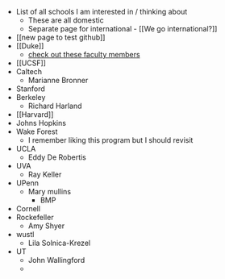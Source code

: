 - List of all schools I am interested in / thinking about
	- These are all domestic
	- Separate page for international - [[We go international?]]
- [[new page to test github]]
- [[Duke]]
	- [check out these faculty members](https://sites.duke.edu/dukeregenerationcenter/affiliated-faculty/)
- [[UCSF]]
- Caltech
	- Marianne Bronner
- Stanford
- Berkeley
	- Richard Harland
- [[Harvard]]
- Johns Hopkins
- Wake Forest
	- I remember liking this program but I should revisit
- UCLA
	- Eddy De Robertis
- UVA
	- Ray Keller
- UPenn
	- Mary mullins
		- BMP
- Cornell
- Rockefeller
	- Amy Shyer
- wustl
	- Lila Solnica-Krezel
- UT
	- John Wallingford
	-